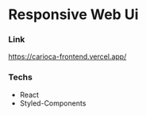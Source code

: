 # Responsive Web Ui

### Link
https://carioca-frontend.vercel.app/

### Techs
- React
- Styled-Components
